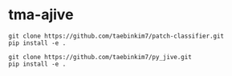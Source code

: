 # tma-ajive
```
git clone https://github.com/taebinkim7/patch-classifier.git
pip install -e .
```

```
git clone https://github.com/taebinkim7/py_jive.git
pip install -e .
```
